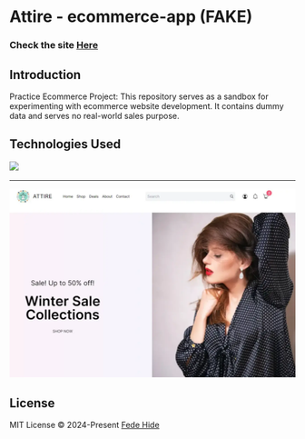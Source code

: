 # Attire - ecommerce-app (FAKE)

### Check the site [Here](https://page.vercel.app/ " Attire - ecommerce-app")

## Introduction
Practice Ecommerce Project: This repository serves as a sandbox for experimenting with ecommerce website development. It contains dummy data and serves no real-world sales purpose.

## Technologies Used
<div>
	<a href="https://skillicons.dev">
		<img src="https://skillicons.dev/icons?i=nextjs,ts,tailwind,sass" />
	</a>
</div>

------------

[![attire-ecommerce-app-ss.webp](https://raw.githubusercontent.com/FedeHide/attire-ecommerce-app/main/public/assets/attire-ecommerce-app-ss.webp)](https://palindrome-checker-eight.vercel.app/)


## License

MIT License © 2024-Present [Fede Hide](https://github.com/FedeHide)
